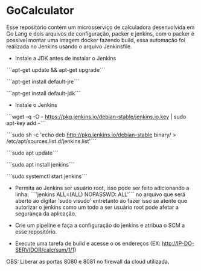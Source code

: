 # GoCalculator

Esse repositório contém um microsserviço de calculadora desenvolvida em Go Lang e dois arquivos de configuração, packer e jenkins, com o packer é possível montar 
uma imagem docker fazendo build, essa automação foi realizada no Jenkins usando o arquivo Jenkinsfile. 

- Instale a JDK antes de instalar o Jenkins

ˋˋˋapt-get update && apt-get upgradeˋˋˋ

ˋˋˋapt-get install default-jreˋˋˋ

ˋˋˋapt-get install default-jdkˋˋˋ

- Instale o Jenkins

ˋˋˋwget -q -O - https://pkg.jenkins.io/debian-stable/jenkins.io.key | sudo apt-key add -ˋˋˋ

ˋˋˋsudo sh -c 'echo deb http://pkg.jenkins.io/debian-stable binary/ > /etc/apt/sources.list.d/jenkins.list'ˋˋˋ

ˋˋˋsudo apt updateˋˋˋ

ˋˋˋsudo apt install jenkinsˋˋˋ

ˋˋˋsudo systemctl start jenkinsˋˋˋ

- Permita ao Jenkins ser usuário root, isso pode ser feito adicionando a linha: 
ˋˋˋ'jenkins ALL=(ALL) NOPASSWD: ALL'ˋˋˋ
 no arquivo que será aberto ao digitar 'sudo visudo' entretanto ao fazer isso se atente que autorizar o jenkins como um todo a ser usuário root pode afetar a segurança da aplicação.

- Crie um pipeline e faça a configuração do jenkins e atribua o SCM a esse repositório.

- Execute uma tarefa de build e acesse o os endereços (EX: <http://IP-DO-SERVIDOR/calc/sum/1/1>)

OBS: Liberar as portas 8080 e 8081 no firewall da cloud utilizada.
